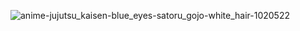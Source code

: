 ![anime-jujutsu_kaisen-blue_eyes-satoru_gojo-white_hair-1020522](https://github.com/user-attachments/assets/a90260b4-f4ea-46df-a2a1-df97a1897399)
